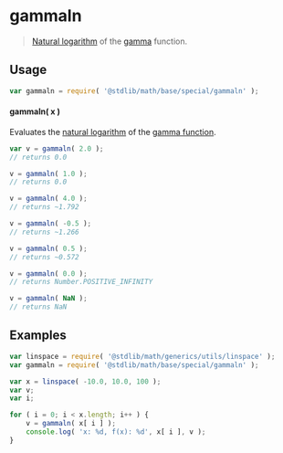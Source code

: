 gammaln
===

> [Natural logarithm][ln] of the [gamma][gamma-function] function.


<!-- <usage> -->

## Usage

``` javascript
var gammaln = require( '@stdlib/math/base/special/gammaln' );
```

#### gammaln( x )

Evaluates the [natural logarithm][ln] of the [gamma function][gamma-function].

``` javascript
var v = gammaln( 2.0 );
// returns 0.0

v = gammaln( 1.0 );
// returns 0.0

v = gammaln( 4.0 );
// returns ~1.792

v = gammaln( -0.5 );
// returns ~1.266

v = gammaln( 0.5 );
// returns ~0.572

v = gammaln( 0.0 );
// returns Number.POSITIVE_INFINITY

v = gammaln( NaN );
// returns NaN
```

<!-- </usage> -->


<!-- <examples> -->

## Examples

``` javascript
var linspace = require( '@stdlib/math/generics/utils/linspace' );
var gammaln = require( '@stdlib/math/base/special/gammaln' );

var x = linspace( -10.0, 10.0, 100 );
var v;
var i;

for ( i = 0; i < x.length; i++ ) {
    v = gammaln( x[ i ] );
    console.log( 'x: %d, f(x): %d', x[ i ], v );
}
```

<!-- </examples> -->


<!-- <links> -->

<!-- FIXME: links -->

[gamma-function]: https://github.com/math-io/gamma
[ln]: https://github.com/math-io/ln

<!-- </links> -->

